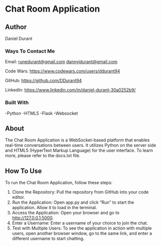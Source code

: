 # Chat Room Application

## Author

  Daniel Durant

### Ways To Contact Me

  Email:
    <runedurant@gmail.com>
    <dannyjdurant@gmail.com>

  Code Wars:
    <https://www.codewars.com/users/ddurant94>

  GitHub:
    <https://github.com/DDurant94>

  LinkedIn:
    <https://www.linkedin.com/in/daniel-durant-30a0252b9/>

### Built With

 -Python
 -HTML5
 -Flask
 -Websocket

## About

  The Chat Room Application is a WebSocket-based platform that enables real-time conversations between users. It utilizes Python on the server side and HTML5 (HyperText Markup Language) for the user interface. To learn more, please refer to the docs.txt file.

## How To Use

  To run the Chat Room Application, follow these steps:

  1. Clone the Repository: Pull the repository from GitHub into your code editor.
  2. Run the Application: Open app.py and click “Run” to start the application. Allow it to load in the terminal.
  3. Access the Application: Open your browser and go to <http://127.0.0.1:5000>.
  4. Enter a Username: Enter a username of your choice to join the chat.
  5. Test with Multiple Users: To see the application in action with multiple users, open another browser window, go to the same link, and enter a different username to start chatting.
  